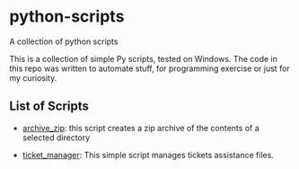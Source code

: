 # python-scripts
A collection of python scripts

This is a collection of simple Py scripts, tested on Windows.
The code in this repo was written to automate stuff, for programming exercise or just for my curiosity.

## List of Scripts

- [archive_zip](archive_zip.py): this script creates a zip archive of the contents of a selected directory

- [ticket_manager](ticket_manager/ticket_manager.py): This simple script manages tickets assistance files. 
